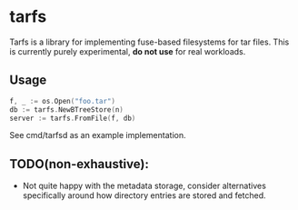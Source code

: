 tarfs
======

Tarfs is a library for implementing fuse-based filesystems for tar files.
This is currently purely experimental, **do not use** for real workloads.

## Usage

```go
f, _ := os.Open("foo.tar")
db := tarfs.NewBTreeStore(n)
server := tarfs.FromFile(f, db)
```

See cmd/tarfsd as an example implementation.

## TODO(non-exhaustive):
- Not quite happy with the metadata storage, consider alternatives specifically
around how directory entries are stored and fetched.
